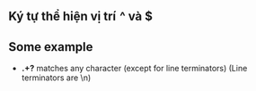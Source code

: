 
## Ký tự thể hiện vị trí  ^ và $


## Some example
* **.+?** matches any character (except for line terminators) (Line terminators are \n)
